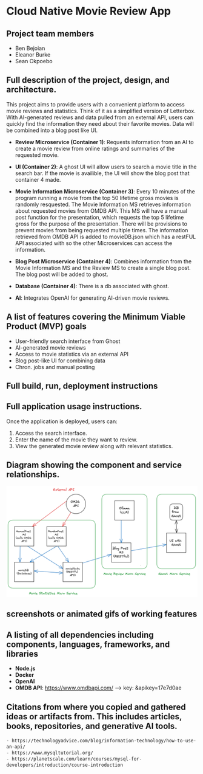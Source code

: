 <!-- # cloud-native-project
The nature of this application will be to provide users with a quick and easy way to read reviews, and synopses of movies. This is similar to the application Letterbox, but a more simplified version.

The estimated modules will be a synopsis of the movie, the ratings based on different websites reviews, the runtime of the movie, and the page that shows the movie in question. 

As of right now I am unsure what the languages and frameworks will look like. 

The primary actions will be the picking of a movie, and the returning of the movie name, synopsis, runtime and numerical ratings it received
-->

# Cloud Native Movie Review App

## Project team members
- Ben Bejoian 
- Eleanor Burke 
- Sean Okpoebo
## Full description of the project, design, and architecture.
This project aims to provide users with a convenient platform to access movie reviews and statistics. Think of it as a simplified version of Letterbox. With AI-generated reviews and data pulled from an external API, users can quickly find the information they need about their favorite movies. Data will be combined into a blog post like UI.

* **Review Microservice (Container 1)**: Requests information from an AI to create a movie review from online ratings and summaries of the requested movie.  

* **UI (Container 2)**: A ghost UI will allow users to search a movie title in the search bar. If the movie is availible, the UI will show the blog post that container 4 made.

* **Movie Information Microservice (Container 3)**: Every 10 minutes of the program running a movie from the top 50 lifetime gross movies is randomly resquested. The Movie Information MS retrieves information about requested movies from OMDB API. This MS will have a manual post function for the presentation, which requests the top 5 lifetime gross for the purpose of the presentation. There will be provisions to prevent movies from being requested multiple times. The information retrieved from OMDB API is added to movieDB.json which has a restFUL API associated with so the other Microservices can access the information. 

* **Blog Post Microservice (Container 4)**: Combines information from the Movie Information MS and the Review MS to create a single blog post. The blog post will be added to ghost.

* **Database (Container 4)**: There is a db associated with ghost.


<!--The Database will contain the movie review generated by the AI and information gathered about the movie from an API (e.g., release date, bugdet, awards, etc). As of right now, we will be using MySQL. -->


* **AI**: Integrates OpenAI for generating AI-driven movie reviews.

## A list of features covering the Minimum Viable Product (MVP) goals
* User-friendly search interface from Ghost
* AI-generated movie reviews
* Access to movie statistics via an external API
* Blog post-like UI for combining data
* Chron. jobs and manual posting 
## Full build, run, deployment instructions
## Full application usage instructions.
Once the application is deployed, users can:

1. Access the search interface.
2. Enter the name of the movie they want to review.
3. View the generated movie review along with relevant statistics.
## Diagram showing the component and service relationships.
![Diagram of component and service relationships](/img/movieAppDesign53.png)
## screenshots or animated gifs of working features
## A listing of all dependencies including components, languages, frameworks, and libraries
* **Node.js**
* **Docker**
* **OpenAI**
* **OMDB API**: https://www.omdbapi.com/ --> key: &apikey=17e7d0ae
 <!-- key/link for API? https://www.omdbapi.com/?t=titanic&apikey=17e7d0ae -->

## Citations from where you copied and gathered ideas or artifacts from. This includes articles, books, repositories, and generative AI tools.
    - https://technologyadvice.com/blog/information-technology/how-to-use-an-api/ 
    - https://www.mysqltutorial.org/ 
    - https://planetscale.com/learn/courses/mysql-for-developers/introduction/course-introduction

